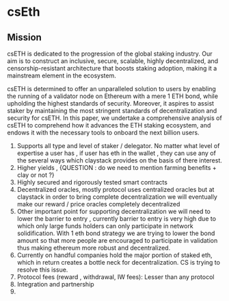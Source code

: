 
# csEth

## Mission

csETH is dedicated to the progression of the global staking industry. Our aim is to construct an inclusive, secure, scalable, highly decentralized, and censorship-resistant architecture that boosts staking adoption, making it a mainstream element in the ecosystem.

csETH is determined to offer an unparalleled solution to users by enabling the running of a validator node on Ethereum with a mere 1 ETH bond, while upholding the highest standards of security. Moreover, it aspires to assist staker by maintaining the most stringent standards of decentralization and security for csETH. In this paper, we undertake a comprehensive analysis of csETH to comprehend how it advances the ETH staking ecosystem, and endows it with the necessary tools to onboard the next billion users.

1. Supports all type and level of staker / delegator. No matter what level of expertise a user has , if user has eth in the wallet , they can use any of the several ways which claystack provides on the basis of there interest. 
2. Higher yields , {QUESTION : do we need to mention farming benefits + clay or not ?}
3. Highly secured and rigorously tested smart contracts
4. Decentralized oracles, mostly protocol uses centralized oracles but at claystack in order to bring complete decentralization we will eventually make our reward / price oracles completely decentralized
5. Other important point for supporting decentralization we will need to lower the barrier to entry , currently barrier to entry is very high due to which only large funds holders can only participate in network solidification. With 1 eth bond strategy we are trying to lower the bond amount so that more people are encouraged to participate in validation thus making ethereum more robust and decentralized.
6. Currently on handful companies hold the major portion of staked eth, which in return creates a bottle neck for decentralization. CS is trying to resolve this issue.
7. Protocol fees (reward , withdrawal, IW fees): Lesser than any protocol
8. Integration and partnership
9. 